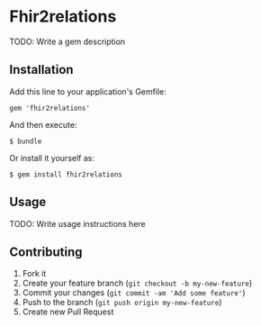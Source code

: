 # Fhir2relations

TODO: Write a gem description

## Installation

Add this line to your application's Gemfile:

    gem 'fhir2relations'

And then execute:

    $ bundle

Or install it yourself as:

    $ gem install fhir2relations

## Usage

TODO: Write usage instructions here

## Contributing

1. Fork it
2. Create your feature branch (`git checkout -b my-new-feature`)
3. Commit your changes (`git commit -am 'Add some feature'`)
4. Push to the branch (`git push origin my-new-feature`)
5. Create new Pull Request
